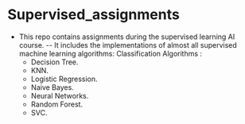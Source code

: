 # Supervised_assignments
- This repo contains assignments during the supervised learning AI course.
-- It includes the implementations of almost all supervised machine learning algorithms:
  Classification Algorithms :
    - Decision Tree.
    - KNN.
    - Logistic Regression.
    - Naive Bayes.
    - Neural Networks.
    - Random Forest.
    - SVC.
